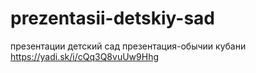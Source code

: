 # prezentasii-detskiy-sad
презентации детский сад
презентация-обычии кубани https://yadi.sk/i/cQq3Q8vuUw9Hhg
